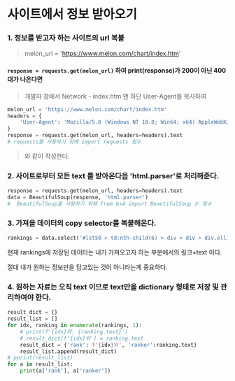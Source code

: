 # 사이트에서 정보 받아오기

### 1. 정보를 받고자 하는 사이트의 url 복붙

>melon_url = 'https://www.melon.com/chart/index.htm'



#### `response = requests.get(melon_url)` 하여 print(response)가 200이 아닌 400대가 나온다면

> 개발자 창에서 Network - index.htm 맨 하단 User-Agent를 복사하여

``` python
melon_url = 'https://www.melon.com/chart/index.htm'
headers = {
    'User-Agent': 'Mozilla/5.0 (Windows NT 10.0; Win64; x64) AppleWebKit/537.36 (KHTML, like Gecko) Chrome/79.0.3945.130 Safari/537.36'
}
response = requests.get(melon_url, headers=headers).text
# requests를 사용하기 위해 import requests 필수
```

> 와 같이 작성한다.



### 2. 사이트로부터 모든 text 를 받아온다음 'html.parser'로 처리해준다.

```python
response = requests.get(melon_url, headers=headers).text
data = BeautifulSoup(response, 'html.parser')
#  BeautifulSoup를 사용하기 위해 from bs4 import BeautifulSoup 는 필수
```



### 3. 가져올 데이터의 copy selector를 복붙해온다.

```python
rankings = data.select('#lst50 > td:nth-child(6) > div > div > div.ellipsis.rank01 > span > a')
```

현재 rankings에 저장된 데이터는 내가 가져오고자 하는 부분에서의 링크+text 이다.

절대 내가 원하는 정보만을 담고있는 것이 아니라는게 중요하다.



### 4. 원하는 자료는 오직 text 이므로 text만을 dictionary 형태로 저장 및 관리하여야 한다.

```python
result_dict = {}
result_list = []
for idx, ranking in enumerate(rankings, 1):
    # print(f'{idx}위: {ranking.text}')
    # result_dict[f'{idx}위'] = ranking.text
    result_dict = {'rank': f'{idx}위', 'ranker':ranking.text}
    result_list.append(result_dict)
# pprint(result_list)
for a in result_list:
    print(a['rank'], a['ranker'])
```

